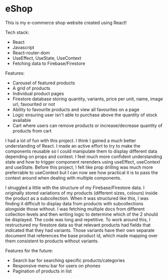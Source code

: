 # eShop

This is my e-commerce shop website created using React!

Tech stack:

-   React
-   Javascript
-   React-router-dom
-   UseEffect, UseState, UseContext
-   Fetching data to Firebase/Firestore

Features:

-   Carousel of featured products
-   A grid of products
-   Individual product pages
-   Firestore database storing quantity, variants, price per unit, name, image url, favourited or not
-   Ability to favourite products and view all favourites on a page
-   Logic ensuring user isn't able to purchase above the quantity of stock available
-   Cart where users can remove products or increase/decrease quantity of products from cart

I had a lot of fun with this project. I think I gained a much better understanding of React. I made an active effort to try to make the components reusable so I could manipulate them to display different data depending on props and context. I feel much more confident understanding state and how to trigger component rerenders using useEffect, useContext and useState. Before this project, I felt like prop drilling was much more preferrable to useContext but I can now see how practical it is to pass the context around when dealing with multiple components.

I struggled a little with the structure of my Firebase/Firestore data. I originally stored variations of my products (different sizes, colours) inside the product as a subcollection. When it was structured like this, I was finding it difficult to display data from products with subcollections alongside those without. I was fetching multiple docs from different collection levels and then writing logic to determine which of the 2 should be displayed. The code was long and repetitive. To work around this, I restructured my firestore data so that relevant products had fields that indicated that they had variants. Those variants have their own separate document that references the base product id, which made mapping over them consistent to products without variants.

Features for the future:

-   Search bar for searching specific products/categories
-   Responsive menu bar for users on phones
-   Pagination of products in list
